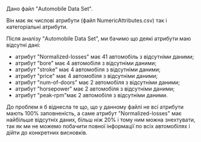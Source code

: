 Дано файл "Automobile Data Set".

Він має як числові атрибути (файл NumericAttributes.csv) так і категоріальні атрибути.

Після аналізу "Automobile Data Set", ми бачимо що деякі атрибути маю відсутні дані:
- атрибут "Normalized-losses" має 41 автомобіль з відсутніми даними;
- атрибут "bore" має 4 автомобіля з відсутніми даними;
- атрибут "stroke" має 4 автомобіля з відсутніми даними;
- атрибут "price" має 4 автомобіля з відсутніми даними;
- атрибут "num-of-doors" має 2 автомобіля з відсутніми даними;
- атрибут "horsepower" має 2 автомобіля з відсутніми даними;
- атрибут "peak-rpm"має 2 автомобіля з відсутніми даними.

До проблем я б віднесла те що, що у данному файлі не всі атрибути мають 100% заповненість, а саме атрибут "Normalized-losses" має найбільше відсутніх даних, більш ніж 20% і тому ним можна знехтувати, так як ми не можемо побачити повної інформації по всіх автомобілях і дійти до конкретних висновків.

